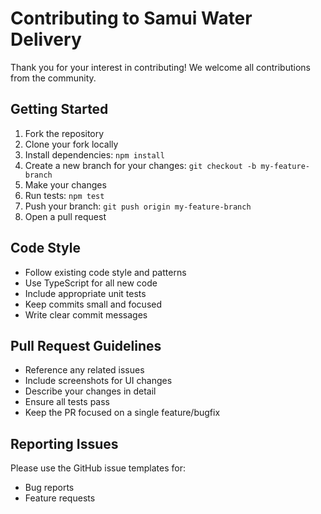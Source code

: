 # Contributing to Samui Water Delivery

Thank you for your interest in contributing! We welcome all contributions from the community.

## Getting Started

1. Fork the repository
2. Clone your fork locally
3. Install dependencies: `npm install`
4. Create a new branch for your changes: `git checkout -b my-feature-branch`
5. Make your changes
6. Run tests: `npm test`
7. Push your branch: `git push origin my-feature-branch`
8. Open a pull request

## Code Style

- Follow existing code style and patterns
- Use TypeScript for all new code
- Include appropriate unit tests
- Keep commits small and focused
- Write clear commit messages

## Pull Request Guidelines

- Reference any related issues
- Include screenshots for UI changes
- Describe your changes in detail
- Ensure all tests pass
- Keep the PR focused on a single feature/bugfix

## Reporting Issues

Please use the GitHub issue templates for:
- Bug reports
- Feature requests